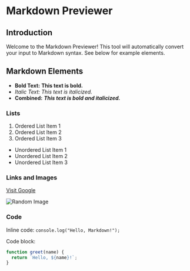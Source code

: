 # Markdown Previewer

## Introduction

Welcome to the Markdown Previewer! This tool will automatically convert your input to Markdown syntax. See below for example elements.

## Markdown Elements

- **Bold Text:** **This text is bold.**
- *Italic Text:* *This text is italicized.*
- **Combined:** ***This text is bold and italicized.***

### Lists

1. Ordered List Item 1
2. Ordered List Item 2
3. Ordered List Item 3

- Unordered List Item 1
- Unordered List Item 2
- Unordered List Item 3

### Links and Images

[Visit Google](https://www.google.com/)

![Random Image](https://placekitten.com/300/200)

### Code

Inline code: `console.log("Hello, Markdown!");`

Code block:

```javascript
function greet(name) {
  return `Hello, ${name}!`;
}